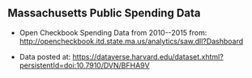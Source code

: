 ## Massachusetts Public Spending Data

* Open Checkbook Spending Data from 2010--2015 from: http://opencheckbook.itd.state.ma.us/analytics/saw.dll?Dashboard
 
* Data posted at: https://dataverse.harvard.edu/dataset.xhtml?persistentId=doi:10.7910/DVN/BFHA9V
